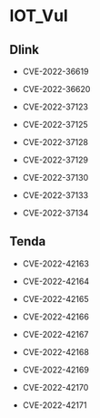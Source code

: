 # IOT_Vul

## Dlink

- CVE-2022-36619

- CVE-2022-36620

- CVE-2022-37123

- CVE-2022-37125

- CVE-2022-37128

- CVE-2022-37129

- CVE-2022-37130

- CVE-2022-37133

- CVE-2022-37134

## Tenda

- CVE-2022-42163

- CVE-2022-42164

- CVE-2022-42165

- CVE-2022-42166

- CVE-2022-42167

- CVE-2022-42168

- CVE-2022-42169

- CVE-2022-42170

- CVE-2022-42171
